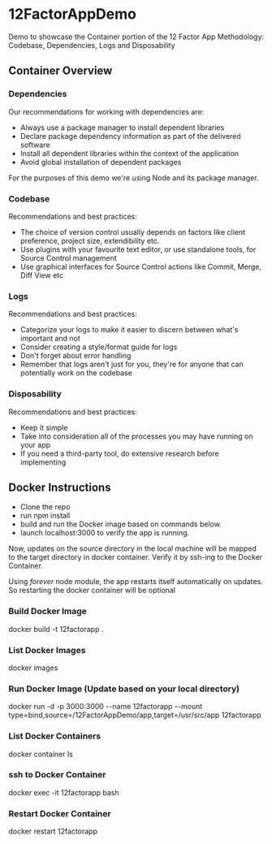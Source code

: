 # 12FactorAppDemo
Demo to showcase the Container portion of the 12 Factor App Methodology: Codebase, Dependencies, Logs and Disposability

## Container Overview
### Dependencies
Our recommendations for working with dependencies are:
- Always use a package manager to install dependent libraries
- Declare package dependency information as part of the delivered software
- Install all dependent libraries within the context of the application
- Avoid global installation of dependent packages

For the purposes of this demo we're using Node and its package manager.
### Codebase
Recommendations and best practices:
- The choice of version control usually depends on factors like client preference, project size, extendibility etc. 
- Use plugins with your favourite text editor, or use standalone tools, for Source Control management
- Use graphical interfaces for Source Control actions like Commit, Merge, Diff View etc

### Logs
Recommendations and best practices:
- Categorize your logs to make it easier to discern between what's important and not
- Consider creating a style/format guide for logs
- Don't forget about error handling
- Remember that logs aren't just for you, they're for anyone that can potentially work on the codebase

### Disposability
Recommendations and best practices:
- Keep it simple
- Take into consideration all of the processes you may have running on your app
- If you need a third-party tool, do extensive research before implementing


## Docker Instructions 
- Clone the repo
- run npm install
- build and run the Docker image based on commands below. 
- launch localhost:3000 to verify the app is running. 

Now, updates on the source directory in the local machine will be mapped to the target directory in docker container.
Verify it by ssh-ing to the Docker Container.

Using <i>forever</i> node module, the app restarts itself automatically on updates. So restarting the docker container will be optional

### Build Docker Image
docker build -t 12factorapp .

### List Docker Images
docker images

### Run Docker Image (Update <src> based on your local directory)
docker run -d -p 3000:3000 --name 12factorapp --mount type=bind,source=<src>/12FactorAppDemo/app,target=/usr/src/app 12factorapp

### List Docker Containers 
docker container ls 

### ssh to Docker Container 
docker exec -it 12factorapp bash

### Restart Docker Container 
docker restart 12factorapp
